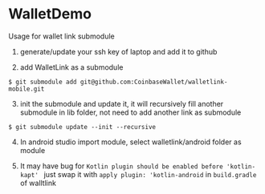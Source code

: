 # WalletDemo

Usage for wallet link submodule 
1. generate/update your ssh key of laptop and add it to github

2. add WalletLink as a submodule

`$ git submodule add git@github.com:CoinbaseWallet/walletlink-mobile.git`

3. init the submodule and update it, it will recursively fill another submodule in lib folder, 
not need to add another link as submodule

`$ git submodule update --init --recursive`

4. In android studio import module, select walletlink/android folder as module

5. It may have bug for `Kotlin plugin should be enabled before 'kotlin-kapt' ` 
just swap it with `apply plugin: 'kotlin-android` in `build.gradle` of walltlink
